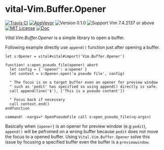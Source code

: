 vital-Vim.Buffer.Opener
==============================================================================
[![Travis CI](https://img.shields.io/travis/lambdalisue/vital-Vim.Buffer.Opener/master.svg?style=flat-square&label=Travis%20CI)](https://travis-ci.org/lambdalisue/vital-Vim.Buffer.Opener)
[![AppVeyor](https://img.shields.io/appveyor/ci/lambdalisue/vital-Vim.Buffer.Opener/master.svg?style=flat-square&label=AppVeyor)](https://ci.appveyor.com/project/lambdalisue/vital-Vim.Buffer.Opener/branch/master)
![Version 0.1.0](https://img.shields.io/badge/version-0.1.0-yellow.svg?style=flat-square)
![Support Vim 7.4.2137 or above](https://img.shields.io/badge/support-Vim%207.4.2137%20or%20above-yellowgreen.svg?style=flat-square)
[![MIT License](https://img.shields.io/badge/license-MIT-blue.svg?style=flat-square)](LICENSE)
[![Doc](https://img.shields.io/badge/doc-%3Ah%20Vital.Vim.Buffer.Opener-orange.svg?style=flat-square)](doc/vital-vim-buffer-opener.txt)

*Vital.Vim.Buffer.Opener* is a simple library to open a buffer.

Following example directly use `append()` function just after opening a buffer.

```vim
let s:Opener = vital#vital#import('Vim.Buffer.Opener')

function! s:open_pseudo_file(opener) abort
  let config = { 'opener': a:opener }
  let context = s:Opener.open('a pseudo file', config)

  " The focus is on a target buffer even an opener for preview window
  " such as 'pedit' has specified so using append() directly is safe.
  call append(line('$'), ['This is a pseudo content'])

  " Focus back if necessary
  call context.end()
endfunction

command! -nargs=* OpenPseudoFile call s:open_pseudo_file(<q-args>)
```

Basically when `{opener}` is an opener for preview window (e.g `pedit`), `append()` will be pefromed on a wrong buffer because `pedit` does not move the focus to a opened buffer.
Using `Vital.Vim.Buffer.Opener` solve this issue by focusing a specified buffer even the buffer is a `previewwindow`.
